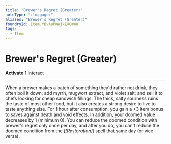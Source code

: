 ```yaml
---
title: "Brewer's Regret (Greater)"
noteType: ":luggage:"
aliases: "Brewer's Regret (Greater)"
foundryId: Item.YBvAuPWWjkEXCmWH
tags:
  - Item
---
```


# Brewer's Regret (Greater)

**Activate** 1 Interact

* * *

When a brewer makes a batch of something they'd rather not drink, they often boil it down; add myrrh, mugwort extract, and violet salt; and sell it to chefs looking for cheap sandwich fillings. The thick, salty sourness ruins the taste of most other food, but it also creates a strong desire to live to taste anything else. For 1 hour after consumption, you gain a +3 item bonus to saves against death and void effects. In addition, your doomed value decreases by 1 (minimum 0). You can reduce the doomed condition with brewer's regret only once per day, and after you do, you can't reduce the doomed condition from the _[[Restoration]]_ spell that same day (or vice versa).


